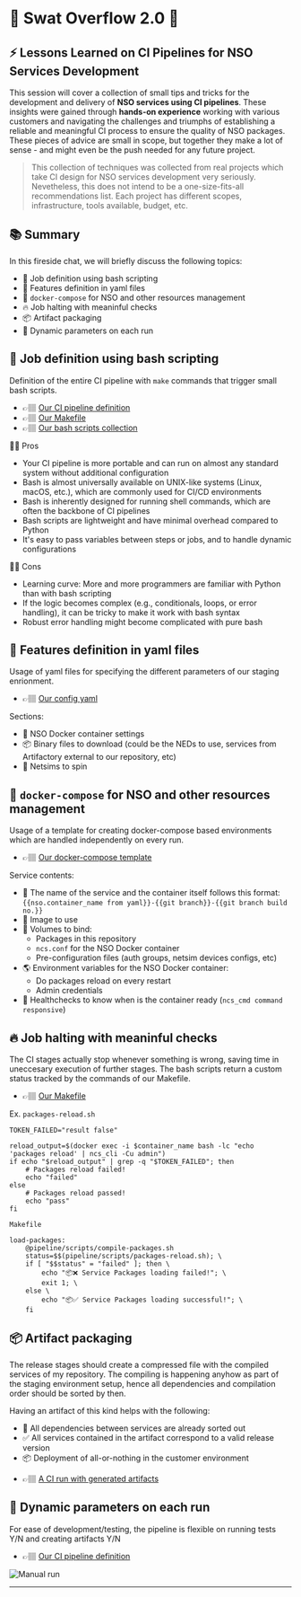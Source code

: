 # 🤖 Swat Overflow 2.0 🤖
## ⚡️ Lessons Learned on CI Pipelines for NSO Services Development

This session will cover a collection of small tips and tricks for the development and delivery of **NSO services using CI pipelines**. These insights were gained through **hands-on experience** working with various customers and navigating the challenges and triumphs of establishing a reliable and meaningful CI process to ensure the quality of NSO packages. These pieces of advice are small in scope, but together they make a lot of sense - and might even be the push needed for any future project.

>  This collection of techniques was collected from real projects which take CI design for NSO services development very seriously.
Nevetheless, this does not intend to be a one-size-fits-all recommendations list. Each project has different scopes, infrastructure, tools available, budget, etc.

## 📚 Summary

In this fireside chat, we will briefly discuss the following topics:

- 🤖 Job definition using bash scripting
- 🔖 Features definition in yaml files
- 📃 ```docker-compose``` for NSO and other resources management
- 🔥 Job halting with meaninful checks
- 📦 Artifact packaging
- 🔀 Dynamic parameters on each run

## 🤖 Job definition using bash scripting

Definition of the entire CI pipeline with ```make``` commands that trigger small bash scripts.

* 👉🏽 [Our CI pipeline definition](https://github.com/ponchotitlan/embracing-devops-nso-usecase-lifecycle/blob/main/.github/workflows/ci.yml)
* 👉🏽 [Our Makefile](https://github.com/ponchotitlan/embracing-devops-nso-usecase-lifecycle/blob/main/Makefile)
* 👉🏽 [Our bash scripts collection](https://github.com/ponchotitlan/embracing-devops-nso-usecase-lifecycle/tree/main/pipeline/scripts)

👍🏽 Pros
- Your CI pipeline is more portable and can run on almost any standard system without additional configuration
- Bash is almost universally available on UNIX-like systems (Linux, macOS, etc.), which are commonly used for CI/CD environments
- Bash is inherently designed for running shell commands, which are often the backbone of CI pipelines
- Bash scripts are lightweight and have minimal overhead compared to Python
- It's easy to pass variables between steps or jobs, and to handle dynamic configurations

👎🏽 Cons
- Learning curve: More and more programmers are familiar with Python than with bash scripting
- If the logic becomes complex (e.g., conditionals, loops, or error handling), it can be tricky to make it work with bash syntax
- Robust error handling might become complicated with pure bash

## 🔖 Features definition in yaml files

Usage of yaml files for specifying the different parameters of our staging enrionment.

* 👉🏽 [Our config yaml](https://github.com/ponchotitlan/embracing-devops-nso-usecase-lifecycle/blob/main/pipeline/setup/config.yaml)

Sections:

- 🐋 NSO Docker container settings
- 📦 Binary files to download (could be the NEDs to use, services from Artifactory external to our repository, etc)
- 🤖 Netsims to spin

## 📃 ```docker-compose``` for NSO and other resources management

Usage of a template for creating docker-compose based environments which are handled independently on every run.

* 👉🏽 [Our docker-compose template](https://github.com/ponchotitlan/embracing-devops-nso-usecase-lifecycle/blob/main/pipeline/setup/docker-compose.j2)

Service contents:

- 🐋 The name of the service and the container itself follows this format: ```{{nso.container_name from yaml}}-{{git branch}}-{{git branch build no.}}```
- 🌄 Image to use
- 💾 Volumes to bind:
    - Packages in this repository
    - ```ncs.conf``` for the NSO Docker container
    - Pre-configuration files (auth groups, netsim devices configs, etc)
- 🌎 Environment variables for the NSO Docker container:
    - Do packages reload on every restart
    - Admin credentials
- 🏥 Healthchecks to know when is the container ready (```ncs_cmd command responsive```)

## 🔥 Job halting with meaninful checks

The CI stages actually stop whenever something is wrong, saving time in uneccesary execution of further stages. The bash scripts return a custom status tracked by the commands of our Makefile.

* 👉🏽 [Our Makefile](https://github.com/ponchotitlan/embracing-devops-nso-usecase-lifecycle/blob/main/Makefile)

Ex. 
```packages-reload.sh```

```
TOKEN_FAILED="result false"

reload_output=$(docker exec -i $container_name bash -lc "echo 'packages reload' | ncs_cli -Cu admin")
if echo "$reload_output" | grep -q "$TOKEN_FAILED"; then
    # Packages reload failed!
    echo "failed"
else
    # Packages reload passed!
    echo "pass"
fi
```

```Makefile```
```
load-packages:
	@pipeline/scripts/compile-packages.sh
	status=$$(pipeline/scripts/packages-reload.sh); \
	if [ "$$status" = "failed" ]; then \
		echo "📦❌ Service Packages loading failed!"; \
		exit 1; \
	else \
		echo "📦✅ Service Packages loading successful!"; \
	fi
```

## 📦 Artifact packaging

The release stages should create a compressed file with the compiled services of my repository. The compiling is happening anyhow as part of the staging environment setup, hence all dependencies and compilation order should be sorted by then.

Having an artifact of this kind helps with the following:

- 🔌 All dependencies between services are already sorted out
- ✅ All services contained in the artifact correspond to a valid release version
- 📦 Deployment of all-or-nothing in the customer environment

* 👉🏽 [A CI run with generated artifacts](https://github.com/ponchotitlan/embracing-devops-nso-usecase-lifecycle/actions/runs/15414224803)

## 🔀 Dynamic parameters on each run

For ease of development/testing, the pipeline is flexible on running tests Y/N and creating artifacts Y/N

* 👉🏽 [Our CI pipeline definition](https://github.com/ponchotitlan/embracing-devops-nso-usecase-lifecycle/blob/main/.github/workflows/ci.yml)

![Manual run](doc-images/manual-run.png)

----------